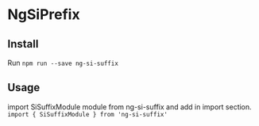 # NgSiPrefix


## Install

Run `npm run --save ng-si-suffix` 

## Usage

import  SiSuffixModule module from ng-si-suffix and add in import section.
`import { SiSuffixModule } from 'ng-si-suffix'`


